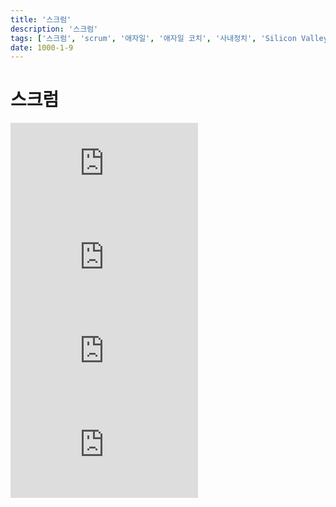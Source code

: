 ```yaml
---
title: '스크럼'
description: '스크럼'
tags: ['스크럼', 'scrum', '애자일', '애자일 코치', '사내정치', 'Silicon Valley']
date: 1000-1-9
---
```


# 스크럼

<iframe className="codepen" src="https://www.youtube.com/embed/Ps4nSgyieIw" title="Silicon Valley - 'Scrum'" frameBorder="0" allow="accelerometer; autoplay; clipboard-write; encrypted-media; gyroscope; picture-in-picture; web-share" allowFullScreen></iframe>

<iframe className="codepen" src="https://www.youtube.com/embed/bB340S0tGf8" title="Interview with an Agile Coach - Sprint1" frameBorder="0" allow="accelerometer; autoplay; clipboard-write; encrypted-media; gyroscope; picture-in-picture; web-share" allowFullScreen></iframe>

<iframe className="codepen" src="https://www.youtube.com/embed/A-H-xZ5ZXgo" title="Interview with an Agile Coach - Sprint2" frameBorder="0" allow="accelerometer; autoplay; clipboard-write; encrypted-media; gyroscope; picture-in-picture; web-share" allowFullScreen></iframe>

<iframe className="codepen" src="https://www.youtube.com/embed/GGbsgs611MM" title="Shit Bad Scrum Masters Say" frameBorder="0" allow="accelerometer; autoplay; clipboard-write; encrypted-media; gyroscope; picture-in-picture; web-share" allowFullScreen></iframe>
